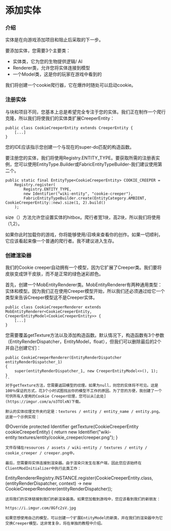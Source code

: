 # 添加实体
### 介绍

实体是在向游戏添加项目和阻止后采取的下一步。

要添加实体，您需要3个主要类：

* 实体类，它为您的生物提供逻辑/ AI
* Renderer类，允许您将实体连接到模型
* 一个Model类，这是你的玩家在游戏中看到的

我们将创建一个cookie爬行器，它在爆炸时随处可以启动cookie。

### 注册实体

与块和项目不同，您基本上总是希望完全专注于您的实体。我们正在制作一个爬行克隆，所以我们将使我们的实体类扩展CreeperEntity：
```
public class CookieCreeperEntity extends CreeperEntity {
    [...]
}
```


您的IDE应该指示您创建一个与现在的super-do匹配的构造函数。

要注册您的实体，我们将使用Registry.ENTITY_TYPE。要获取所需的注册表实例，您可以使用EntityType.Builder或FabricEntityTypeBuilder-我们建议使用第二个。
```
public static final EntityType<CookieCreeperEntity> COOKIE_CREEPER =
    Registry.register(
        Registry.ENTITY_TYPE,
        new Identifier("wiki-entity", "cookie-creeper"),
        FabricEntityTypeBuilder.create(EntityCategory.AMBIENT, CookieCreeperEntity::new).size(1, 2).build()
    );
```


size（）方法允许您设置实体的hitbox。爬行者宽1块，高2块，所以我们将使用（1,2）。

如果你此时加载你的游戏，你将能够使用/召唤来查看你的创作。如果一切顺利，它应该看起来像一个普通的爬行者。我不建议进入生存。

### 创建渲染器
我们的Cookie creeper自动拥有一个模型，因为它扩展了Creeper类。我们要将皮肤变成饼干皮肤，而不是正常的绿色迷彩颜色。

首先，创建一个MobEntityRenderer类。MobEntityRenderer有两种通用类型：实体和模型。因为我们正在使用Creeper模型开始，所以我们还必须通过给它一个类型来告诉Creeper模型这不是Creeper实体。

```
public class CookieCreeperRenderer extends MobEntityRenderer<CookieCreeperEntity, CreeperEntityModel<CookieCreeperEntity>> {
    [...]
}
```

您需要覆盖getTexture方法以及添加构造函数。默认情况下，构造函数有3个参数（EntityRenderDispatcher，EntityModel，float），但我们可以删除最后的2个并自己创建它们：
```
public CookieCreeperRenderer(EntityRenderDispatcher entityRenderDispatcher_1)
{
    super(entityRenderDispatcher_1, new CreeperEntityModel<>(), 1);
}
``
对于getTexture方法，您需要返回模型的纹理。如果为null，则您的实体将不可见。这是100％保证的方式，花3个小时试图找出你的模型不工作的原因。为了您的方便，我创建了一个可供所有人使用的Cookie Creeper纹理，您可以从[此处](https://imgur.com/a/o3TOlxN)下载。

默认的实体纹理文件夹约定是：textures / entity / entity_name / entity.png。这是一个示例实现：
```
@Override
protected Identifier getTexture(CookieCreeperEntity cookieCreeperEntity)
{
    return new Identifier("wiki-entity:textures/entity/cookie_creeper/creeper.png");
}
```
文件存储在resources / assets / wiki-entity / textures / entity / cookie_creeper / creeper.png中。

最后，您需要将实体连接到渲染器。由于渲染只发生在客户端，因此您应该始终在ClientModInitializer中执行此类工作：
```
EntityRendererRegistry.INSTANCE.register(CookieCreeperEntity.class, (entityRenderDispatcher, context) -> new CookieCreeperRenderer(entityRenderDispatcher));
```
这将我们的实体链接到我们的新渲染器类。如果您加载到游戏中，您应该看到我们的新朋友：

https://i.imgur.com/8Gfc2sV.jpg

如果您想使用自己的模型，可以创建一个扩展EntityModel的新类，并在我们的渲染器中为它交换Creeper模型。这非常复杂，将在单独的教程中介绍。
